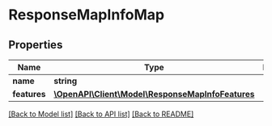 # ResponseMapInfoMap

## Properties
Name | Type | Description | Notes
------------ | ------------- | ------------- | -------------
**name** | **string** |  | 
**features** | [**\OpenAPI\Client\Model\ResponseMapInfoFeatures**](ResponseMapInfoFeatures.md) |  | 

[[Back to Model list]](../README.md#documentation-for-models) [[Back to API list]](../README.md#documentation-for-api-endpoints) [[Back to README]](../README.md)


